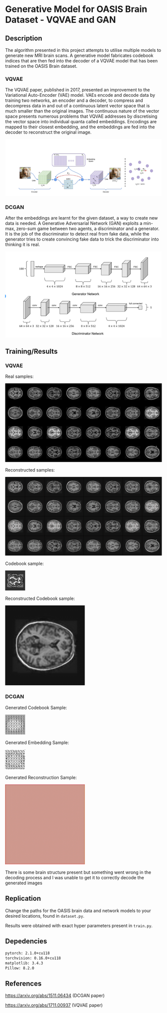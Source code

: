 # Generative Model for OASIS Brain Dataset - VQVAE and GAN

## Description
The algorithm presented in this project attempts to utilise multiple models to generate new MRI brain scans. A generative model fabricates codebook indices that are then fed into the decoder of a VQVAE model that has been trained on the OASIS Brain dataset.

### VQVAE
The VQVAE paper, published in 2017, presented an improvement to the Variational Auto-Encoder (VAE) model. VAEs encode and decode data by training two networks, an encoder and a decoder, to compress and decompress data in and out of a continuous latent vector space that is much smaller than the original images. The continuous nature of the vector space presents numerous problems that VQVAE addresses by discretising the vector space into individual quanta called embeddings. Encodings are mapped to their closest embedding, and the embeddings are fed into the decoder to reconstruct the original image.

![vqvaeArchitecture](./assets/images/vqvae.png)

### DCGAN
After the embeddings are learnt for the given dataset, a way to create new data is needed. A Generative Adversarial Network (GAN) exploits a min-max, zero-sum game between two agents, a discriminator and a generator. It is the job of the discriminator to detect real from fake data, while the generator tries to create convincing fake data to trick the discriminator into thinking it is real. 

![dcganArchitecture](./assets/images/gan.png)

## Training/Results
### VQVAE
Real samples:

![realSamples](./assets/images/real-sample.png)

Reconstructed samples:

![reconstructedSamples](./assets/images/recon-sample.png)

Codebook sample:

![codebookSample](./assets/images/codebook-single-sample.png)

Reconstructed Codebook sample:

![reconCodebookSample](./assets/images/quantized-single-sample.png)

### DCGAN

Generated Codebook Sample:

![genCodebookSample](./assets/images/generated-codebook-final.png)

Generated Embedding Sample:

![genEmbeddingSample](./assets/images/generated-embedding-final.png)

Generated Reconstruction Sample:

![genReconSample](./assets/images/generated-decoded-final.png)

There is some brain structure present but something went wrong in the decoding process and I was unable to get it to correctly decode the generated images

## Replication
Change the paths for the OASIS brain data and network models to your desired locations, found in `dataset.py`. 

Results were obtained with exact hyper parameters present in `train.py`.

## Depedencies
```
pytorch: 2.1.0+cu118
torchvision: 0.16.0+cu118
matplotlib: 3.4.3
Pillow: 8.2.0
```

## References

https://arxiv.org/abs/1511.06434 (DCGAN paper)

https://arxiv.org/abs/1711.00937 (VQVAE paper)
